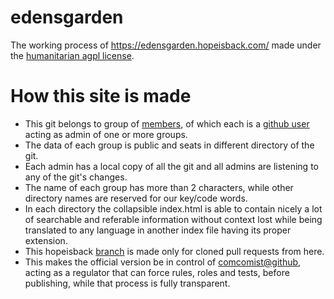 # edensgarden
The working process of https://edensgarden.hopeisback.com/ made under the [humanitarian agpl license](https://github.com/hopeisback/edensgarden/blob/master/LICENSE).

# How this site is made
* This git belongs to group of [members](https://github.com/orgs/hopeisback/people), of which each is a [github user](https://github.com/login) acting as admin of one or more groups.
* The data of each group is public and seats in different directory of the git.
* Each admin has a local copy of all the git and all admins are listening to any of the git's changes. 
* The name of each group has more than 2 characters, while other directory names are reserved for our key/code words.
* In each directory the collapsible index.html is able to contain nicely a lot of searchable and referable information without context lost while being translated to any language in another index file having its proper extension.
* This hopeisback [branch](https://github.com/comcomist/edensgarden/tree/hopeisback) is made only for cloned pull requests from here. 
* This makes the official version be in control of [comcomist@github](https://github.com/comcomist), acting as a regulator that can force rules, roles and tests, before publishing, while that process is fully transparent.



